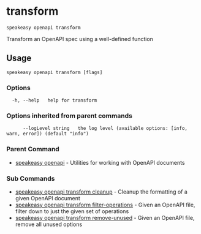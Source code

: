# transform  
`speakeasy openapi transform`  


Transform an OpenAPI spec using a well-defined function  

## Usage

```
speakeasy openapi transform [flags]
```

### Options

```
  -h, --help   help for transform
```

### Options inherited from parent commands

```
      --logLevel string   the log level (available options: [info, warn, error]) (default "info")
```

### Parent Command

* [speakeasy openapi](../README.md)	 - Utilities for working with OpenAPI documents
### Sub Commands

* [speakeasy openapi transform cleanup](cleanup.md)	 - Cleanup the formatting of a given OpenAPI document
* [speakeasy openapi transform filter-operations](filter-operations.md)	 - Given an OpenAPI file, filter down to just the given set of operations
* [speakeasy openapi transform remove-unused](remove-unused.md)	 - Given an OpenAPI file, remove all unused options
